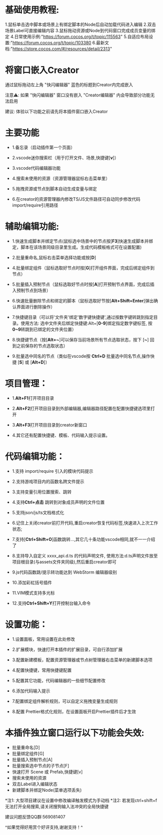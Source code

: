 
# 基础使用教程:
1.鼠标单击选中脚本或场景上有绑定脚本的Node后自动加载代码进入编辑
2.双击场景Label可直接编辑内容
3.鼠标拖动资源或Node到代码窗口完成成员变量的绑定
4.日常使用示例:"https://forum.cocos.org/t/topic/115563"
5.自适应布局设置:"https://forum.cocos.org/t/topic/103380
6.最新文档:"https://store.cocos.com/#/resources/detail/2313"


# 将窗口嵌入Creator
通过鼠标拖动左上角 "快闪编辑器" 蓝色的标题到Creator内完成嵌入

注意⚠️: 如果 "快闪编辑器" 窗口没有嵌入 "Creator编辑器" 内会导致部分功能无法启用

建议: 体验以下功能之前请先将本插件窗口嵌入Creator


# 主要功能
- 1.备忘录（启动插件第一个页面）

- 2.vscode迷你搜索栏（用于打开文件、场景,快捷键[**v**]）

- 3.vscode代码编辑器功能

- 4.搜索未使用的资源（资源管理器鼠标右击菜单里）

- 5.拖拽资源或节点到脚本自动生成变量与绑定

- 6.在creator的资源管理器内修改TS/JS文件路径可自动同步修改代码import/require引用路径

# 辅助编辑功能:
- 1.快速生成脚本并绑定节点(鼠标选中场景中的节点按[**F3**]快速生成脚本并绑定，脚本在该场景同级目录里生成。生成代码模板格式可在设置配置)

- 2.批量重命名,鼠标右击菜单选择功能或按[**D**]

- 4.批量绑定组件（鼠标选取好节点时按[**G**]打开组件界面，完成后绑定组件到节点）

- 5.批量插入预制节点（鼠标选取好节点时按[**A**]打开预制节点界面，完成后插入预制节点到场景）

- 6.快速批量删除节点和绑定的脚本（鼠标选取好节按[**Alt+Shift+Enter**]弹出确认界面进行删除操作）

- 7.快捷键目录（可以将'文件夹'绑定'数字键快捷键',通过按数字键转跳到指定目录。使用方法:
选中文件夹后绑定快捷键:Alt+[**0-9**]绑定指定数字键标签, 按**0~9**转跳到已绑定的文件夹位置）

- 8.快捷键节点（按[**Alt+\~**]可以保存当前场景所有节点选取状态，按下 [**\~**] 回到之前保存的节点选取状态）

- 9.批量选中同名的节点（类似在vscode按 **Ctrl+D** 批量选中同名节点,操作快捷 [**S**] 或 [**Alt+D**]）


# 项目管理：
- 1.**Alt+F1**打开项目目录

- 2.**Alt+F2**打开项目目录到外部编辑器,编辑器路径配置在配置快捷键选项里打开

- 3.**Alt+F3**打开项目目录到creator新窗口

- 4.其它还有配置快捷键、模板、代码输入提示设置。


# 代码编辑功能：

- 1.支持 import/require 引入的模块代码提示

- 2.支持游戏项目内的函数名跨文件提示

- 3.支持变量引用位置搜索、跳转

- 4.支持**Ctrl+点击** 跳转到对象成员声明的文件位置

- 5.支持json/js/ts文档格式化

- 6.记住上关闭creator前打开代码,重启creator恢复代码标签,快速进入上次工作状态;

- 7.支持[**Ctrl+Shift+O**]函数跳转...,其它几十条功能vscode相同,就不一一介绍了

- 8.支持导入自定义 xxxx_api.d.ts 的代码声明文件,
 使用方法:d.ts声明文件放至项目根目录(与assets文件夹同级),然后重启creator即可

- 9.js代码函数跳/提示转功能达到 WebStorm 编辑器级别

- 10.添加彩虹括号插件

- 11.VIM模式支持多光标

- 12.支持**Ctrl+Shift+Y**打开控制台输入命令


# 设置功能：
- 1.设置面板，常用设置在此处修改

- 2.扩展模块，快速打开本插件的扩展目录，可自行添加扩展

- 3.配置新建模板，配置资源管理器或节点树管理器右击菜单的新建脚本选项

- 4.配置快捷键，常用快捷键配置

- 5.配置其它功能，代码编辑器的一些细节配置修改

- 6.添加代码输入提示

- 7.配置绑定组件解析规则，可以自定义拖拽变量生成规则

- 8.配置 Prettier格式化规则，在设置面板开启Prettier插件后才生效

# 本插件独立窗口运行以下功能会失效:
- 批量重命名[D]
- 批量绑定组件[G]
- 批量插入预制节点[A]
- 批量搜索选中节点的子节点[F]
- 快速打开 Scene 或 Prefab,快捷键[v]
- 搜索未使用的资源
- 双击Label进入编辑状态
- 新建脚本并绑定Node(菜单选项丢失)


*注1: 大型项目建议在设置中修改编译触发模式为手动档
*注2: 若发现ctrl+shift+f无法打开全局搜索,请关闭搜狗输入法冲突的全局快捷键

建议问题反馈QQ群:569081407

^如果觉得好用赏个好评支持,谢谢支持！^
